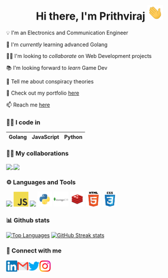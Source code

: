 <div id="intro">
    
<h1 align="center">Hi there, I'm Prithviraj <img height="40" src="assets/hi.gif"></h1>

</div>

<div id="about">

💡 I'm an Electronics and Communication Engineer

🌱 I'm _currently_ learning advanced Golang

👨‍🔧 I'm looking to _collaborate_ on Web Development projects

📚 I'm looking forward to _learn_ Game Dev

👻 Tell me about conspiracy theories

<!-- 💬 Ask me about the MCU -->

📃 Check out my portfolio [here](https://prtvi.github.io/portfolio/)

📫 Reach me [here](#connect)

</div>

<div id="codein">
    
<h3>👨‍💻 I code in</h3>

| Golang | JavaScript | Python |
| :----: | :--------: | :----: |

</div>

<div id="projects">

<h3>🧑‍🏫 My collaborations</h3>

<a href="https://github.com/prtvi/automation-using-hand-gestures">
  <img align="center" src="https://github-readme-stats.vercel.app/api/pin/?username=prtvi&repo=automation-using-hand-gestures" />
</a>
<a href="https://github.com/gokulBalaG/Smart-Agricare">
  <img align="center" src="https://github-readme-stats.vercel.app/api/pin/?username=gokulBalaG&repo=Smart-Agricare" />
</a>

</div>

<div id="tech">
    
<h3>⚙ Languages and Tools</h3>

<code><img height="40" src="https://www.vectorlogo.zone/logos/golang/golang-icon.svg"></code>
<code><img height="40" src="https://raw.githubusercontent.com/github/explore/80688e429a7d4ef2fca1e82350fe8e3517d3494d/topics/javascript/javascript.png"></code>
<code><img height="40" src="https://www.vectorlogo.zone/logos/nodejs/nodejs-icon.svg"></code>
<code><img height="40" src="https://raw.githubusercontent.com/github/explore/80688e429a7d4ef2fca1e82350fe8e3517d3494d/topics/python/python.png"></code>
<code><img height="40" src="https://raw.githubusercontent.com/github/explore/80688e429a7d4ef2fca1e82350fe8e3517d3494d/topics/mongodb/mongodb.png"></code>
<code><img height="40" src="https://raw.githubusercontent.com/github/explore/80688e429a7d4ef2fca1e82350fe8e3517d3494d/topics/redis/redis.png"></code>
<code><img height="40" src="https://raw.githubusercontent.com/github/explore/80688e429a7d4ef2fca1e82350fe8e3517d3494d/topics/html/html.png"></code>
<code><img height="40" src="https://raw.githubusercontent.com/github/explore/5c058a388828bb5fde0bcafd4bc867b5bb3f26f3/topics/css/css.png"></code>

<!-- <code><img height="40" src="https://www.vectorlogo.zone/logos/git-scm/git-scm-icon.svg"></code> -->
<!-- <code><img height="40" src="https://raw.githubusercontent.com/devicons/devicon/master/icons/linux/linux-original.svg"></code> -->
<!-- <code><img height="40" src="https://raw.githubusercontent.com/github/explore/80688e429a7d4ef2fca1e82350fe8e3517d3494d/topics/cpp/cpp.png"></code> -->
<!-- <code><img height="40" src="https://raw.githubusercontent.com/github/explore/5c058a388828bb5fde0bcafd4bc867b5bb3f26f3/topics/tensorflow/tensorflow.png"></code> -->
<!-- <code><img height="40" src="https://raw.githubusercontent.com/github/explore/80688e429a7d4ef2fca1e82350fe8e3517d3494d/topics/scikit-learn/scikit-learn.png"></code> -->
<!-- <code><img height="40" src="https://raw.githubusercontent.com/github/explore/80688e429a7d4ef2fca1e82350fe8e3517d3494d/topics/opencv/opencv.png"></code> -->
<!-- <code><img height="40" src="https://raw.githubusercontent.com/github/explore/80688e429a7d4ef2fca1e82350fe8e3517d3494d/topics/sql/sql.png"></code> -->
<!-- <code><img height="40" src="https://raw.githubusercontent.com/github/explore/80688e429a7d4ef2fca1e82350fe8e3517d3494d/topics/docker/docker.png"></code> -->

</div>

<div id="stats">

<h3>📊 Github stats</h3>

<!-- [![Prithviraj's GitHub stats](https://github-readme-stats.vercel.app/api?username=prtvi&hide=contribs&show_icons=true&count_private=true)](https://github.com/prtvi) -->

[![Top Languages](https://github-readme-stats.vercel.app/api/top-langs/?username=prtvi&exclude_repo=prtvi.github.io,portfolio,learn-git,arc,courses,fyp-progress&hide=jupyter%20notebook&langs_count=5&layout=compact)](https://github.com/prtvi)
[![GitHub Streak stats](https://github-readme-streak-stats.herokuapp.com?user=prtvi)](https://github.com/prtvi)

</div>

<div id="connect">

  <h3>🔗 Connect with me</h3>

  <a href="https://www.linkedin.com/in/prithviraj-vernekar-5830161b2/">
    <img align="left" alt="Prithviraj Vernekar | Linkedin" height="30" src="assets/linkedin.svg" />
  </a>
  <a href="mailto:prithvippv25@gmail.com">
    <img align="left" alt="Prithviraj Vernekar | Gmail" height="30" src="assets/gmail.svg" />
  </a>
  <a href="https://twitter.com/prtviv?lang=en">
    <img align="left" alt="Prithviraj Vernekar | Twitter" height="30" src="assets/twitter.svg" />
  </a>
  <a href="https://instagram.com/prtviv">
    <img align="left" alt="prtviv | Instagram" height="30" src="assets/instagram.svg" />
  </a>

</div>
